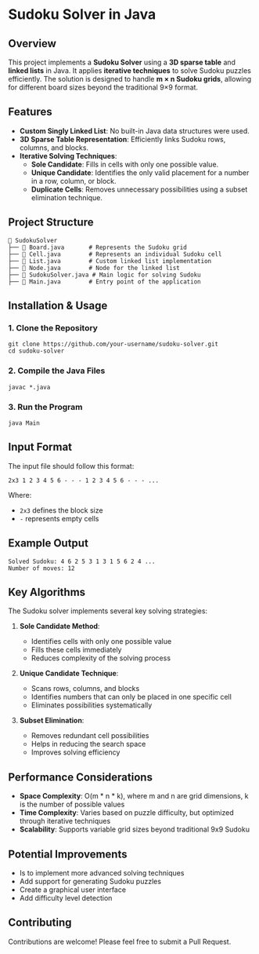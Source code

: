 # Sudoku Solver in Java

## Overview

This project implements a **Sudoku Solver** using a **3D sparse table** and **linked lists** in Java. It applies **iterative techniques** to solve Sudoku puzzles efficiently. The solution is designed to handle **m × n Sudoku grids**, allowing for different board sizes beyond the traditional 9×9 format.

## Features

* **Custom Singly Linked List**: No built-in Java data structures were used.
* **3D Sparse Table Representation**: Efficiently links Sudoku rows, columns, and blocks.
* **Iterative Solving Techniques**:
   * **Sole Candidate**: Fills in cells with only one possible value.
   * **Unique Candidate**: Identifies the only valid placement for a number in a row, column, or block.
   * **Duplicate Cells**: Removes unnecessary possibilities using a subset elimination technique.

## Project Structure

```
📁 SudokuSolver
├── 📄 Board.java       # Represents the Sudoku grid
├── 📄 Cell.java        # Represents an individual Sudoku cell
├── 📄 List.java        # Custom linked list implementation
├── 📄 Node.java        # Node for the linked list
├── 📄 SudokuSolver.java # Main logic for solving Sudoku
├── 📄 Main.java        # Entry point of the application
```

## Installation & Usage

### 1. Clone the Repository

```bash/wsl
git clone https://github.com/your-username/sudoku-solver.git
cd sudoku-solver
```

### 2. Compile the Java Files

```bash/wsl
javac *.java
```

### 3. Run the Program

```bash/wsl
java Main
```

## Input Format

The input file should follow this format:

```
2x3 1 2 3 4 5 6 - - - 1 2 3 4 5 6 - - - ...
```

Where:
* `2x3` defines the block size
* `-` represents empty cells

## Example Output

```
Solved Sudoku: 4 6 2 5 3 1 3 1 5 6 2 4 ...
Number of moves: 12
```

## Key Algorithms

The Sudoku solver implements several key solving strategies:

1. **Sole Candidate Method**: 
   - Identifies cells with only one possible value
   - Fills these cells immediately
   - Reduces complexity of the solving process

2. **Unique Candidate Technique**:
   - Scans rows, columns, and blocks
   - Identifies numbers that can only be placed in one specific cell
   - Eliminates possibilities systematically

3. **Subset Elimination**:
   - Removes redundant cell possibilities
   - Helps in reducing the search space
   - Improves solving efficiency

## Performance Considerations

- **Space Complexity**: O(m * n * k), where m and n are grid dimensions, k is the number of possible values
- **Time Complexity**: Varies based on puzzle difficulty, but optimized through iterative techniques
- **Scalability**: Supports variable grid sizes beyond traditional 9x9 Sudoku

## Potential Improvements

- Is to implement more advanced solving techniques
- Add support for generating Sudoku puzzles
- Create a graphical user interface
- Add difficulty level detection


## Contributing

Contributions are welcome! Please feel free to submit a Pull Request.